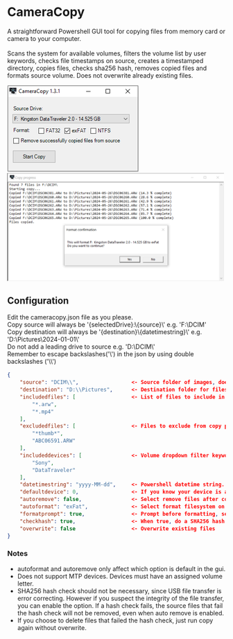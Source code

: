 # CameraCopy

A straightforward Powershell GUI tool for copying files from memory card or camera to your computer.<br><br>
Scans the system for available volumes, filters the volume list by user keywords, checks file timestamps on source, creates a timestamped directory, copies files, checks sha256 hash, removes copied files and formats source volume. Does not overwrite already existing files.

<img src="./screenshots/1.png" alt="Main window"><br>
<img src="./screenshots/2.png" width="500px" alt="Copy window and format confirmation">

## Configuration

Edit the cameracopy.json file as you please.<br>
Copy source will always be '{selectedDrive}:\\{source}\\' e.g. 'F:\DCIM\'<br>
Copy destination will always be '{destination}\\{datetimestring}\\' e.g. 'D:\Pictures\2024-01-01\\'<br>
Do not add a leading drive to source e.g. 'D:\\DCIM\\'<br>
Remember to escape backslashes('\\') in the json by using double backslashes ('\\\\')<br>
```json
{
    "source": "DCIM\\",                 <- Source folder of images, does not have to be set. Will only use volume letter if not set.
    "destination": "D:\\Pictures",      <- Destination folder for files, must have full path.
    "includedfiles": [                  <- List of files to include in copy, cameras might have additional files. set to "*" you want to copy everything.
        "*.arw",
        "*.mp4"
    ],
    "excludedfiles": [                  <- Files to exclude from copy progress. Can be left empty.
        "*thumb*",
        "ABC06591.ARW"
    ],
    "includeddevices": [                <- Volume dropdown filter keywords. If left empty, all found volumes will be listed.
        "Sony",
        "DataTraveler"
    ],
    "datetimestring": "yyyy-MM-dd",     <- Powershell datetime string. yyyy-MM-dd meaning 2024-01-01.
    "defaultdevice": 0,                 <- If you know your device is always e.g. second on the list set to 1.
    "autoremove": false,                <- Select remove files after copying on start
    "autoformat": "exFat",              <- Select format filesystem on start. Can be empty or any of FAT32, exFAT, NTFS
    "formatprompt": true,               <- Prompt before formatting, set to false if you want to format without confirmation (dangerous).
    "checkhash": true,                  <- When true, do a SHA256 hash check fo each file after copy (slows down process).
    "overwrite": false                  <- Overwrite existing files
}
```

### Notes
* autoformat and autoremove only affect which option is default in the gui.
* Does not support MTP devices. Devices must have an assigned volume letter.
* SHA256 hash check should not be necessary, since USB file transfer is error correcting. However if you suspect the integrity of the file transfer, you can enable the option. If a hash check fails, the source files that fail the hash check will not be removed, even when auto remove is enabled.
* If you choose to delete files that failed the hash check, just run copy again without overwrite.
